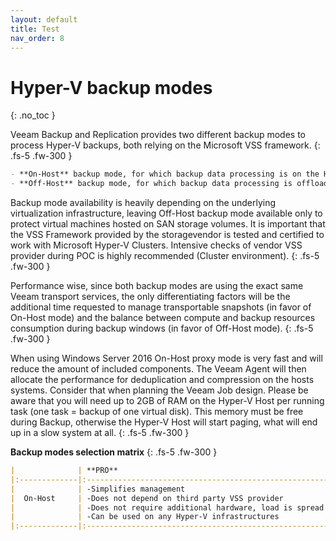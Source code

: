 ```yaml
---
layout: default
title: Test
nav_order: 8
---
```


# Hyper-V backup modes
{: .no_toc }

Veeam Backup and Replication provides two different backup modes to process Hyper-V backups, both relying on the Microsoft VSS framework.
{: .fs-5 .fw-300 }

```markdown
- **On-Host** backup mode, for which backup data processing is on the Hyper-V node hosting the VM, leveraging non transportable shadow copies by using software VSS provider.
- **Off-Host** backup mode, for which backup data processing is offloaded to another non clustered participating Hyper-V node, leveraging transportable shadow copies using Hardware VSS provider provided by the SAN storage vendor.
```

Backup mode availability is heavily depending on the underlying virtualization infrastructure, leaving Off-Host backup mode available only to protect virtual machines hosted on SAN storage volumes. It is important that the VSS Framework provided by the storagevendor is tested and certified to work with Microsoft Hyper-V Clusters. Intensive checks of vendor VSS provider during POC is highly recommended (Cluster environment).
{: .fs-5 .fw-300 }

Performance wise, since both backup modes are using the exact same Veeam transport services, the only differentiating factors will be the additional time requested to manage transportable snapshots (in favor of On-Host mode) and the balance between compute and backup resources consumption during backup windows (in favor of Off-Host mode).
{: .fs-5 .fw-300 }

When using Windows Server 2016 On-Host proxy mode is very fast and will reduce the amount of included components. The Veeam Agent will then allocate the performance for deduplication and compression on the hosts systems. Consider that when planning the Veeam Job design. Please be aware that you will need up to 2GB of RAM on the Hyper-V Host per running task (one task = backup of one virtual disk). This memory must be free during Backup, otherwise the Hyper-V Host will start paging, what will end up in a slow system at all.
{: .fs-5 .fw-300 }

**Backup modes selection matrix**
{: .fs-5 .fw-300 }

```markdown
|              | **PRO**                                                                      |**CON**                                                               |
|:-------------|:-----------------------------------------------------------------------------|:---------------------------------------------------------------------|
|              | -Simplifies management                                                       |                                                                      |
|  On-Host     | -Does not depend on third party VSS provider                                 | -Requires additional resources from the hypervisors (CPU, Network IO                                                                                                | and RAM) during the backup window, for IO processing and optimization|
|              | -Does not require additional hardware, load is spread over all Hyper-V hosts |                                                                      |
|              | -Can be used on any Hyper-V infrastructures                                  |                                                                      |
|:-------------|:-----------------------------------------------------------------------------|:---------------------------------------------------------------------|

```